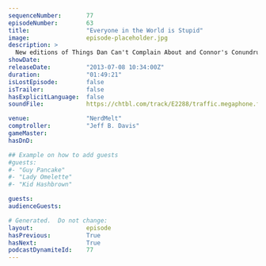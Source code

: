 ```yaml
---
sequenceNumber:       77
episodeNumber:        63
title:                "Everyone in the World is Stupid"
image:                episode-placeholder.jpg
description: >
  New editions of Things Dan Can't Complain About and Connor's Conundrums, a chat with aneurysm survivor Siike and a violent fight with Spencer about "meta gaming."
showDate:             
releaseDate:          "2013-07-08 10:34:00Z"
duration:             "01:49:21"
isLostEpisode:        false
isTrailer:            false
hasExplicitLanguage:  false
soundFile:            https://chtbl.com/track/E2288/traffic.megaphone.fm/STA3783792489.mp3?updated=1555529288

venue:                "NerdMelt"
comptroller:          "Jeff B. Davis"
gameMaster:           
hasDnD:               

## Example on how to add guests
#guests:
#- "Guy Pancake"
#- "Lady Omelette"
#- "Kid Hashbrown"

guests:
audienceGuests:

# Generated.  Do not change:
layout:               episode
hasPrevious:          True
hasNext:              True
podcastDynamiteId:    77
---
```

